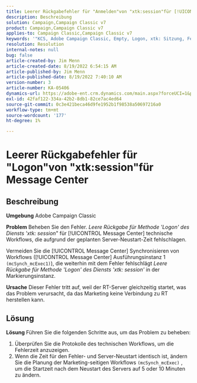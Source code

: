```yaml
---
title: Leerer Rückgabefehler für "Anmelden"von "xtk:session"für [!UICONTROL Message Center]
description: Beschreibung
solution: Campaign,Campaign Classic v7
product: Campaign,Campaign Classic v7
applies-to: Campaign Classic,Campaign Classic v7
keywords: '"KCS, Adobe Campaign Classic, Empty, Logon, xtk: Sitzung, Fehler, Message Center, technischer Workflow'''
resolution: Resolution
internal-notes: null
bug: false
article-created-by: Jim Menn
article-created-date: 8/19/2022 6:54:15 AM
article-published-by: Jim Menn
article-published-date: 8/19/2022 7:40:10 AM
version-number: 3
article-number: KA-05406
dynamics-url: https://adobe-ent.crm.dynamics.com/main.aspx?forceUCI=1&pagetype=entityrecord&etn=knowledgearticle&id=bccbb0bb-8b1f-ed11-b83e-0022480866ad
exl-id: 42faf122-334a-42b2-8db1-82ce7ac4ed64
source-git-commit: 0c3e421beca46d9fe1952b1f98538a50697216a0
workflow-type: tm+mt
source-wordcount: '177'
ht-degree: 1%

---
```


# Leerer Rückgabefehler für &quot;Logon&quot;von &quot;xtk:session&quot;für Message Center

## Beschreibung


<b>Umgebung</b>
Adobe Campaign Classic

<b>Problem</b>
Beheben Sie den Fehler. *Leere Rückgabe für Methode &#39;Logon&#39; des Diensts &#39;xtk: session*&quot; für [!UICONTROL Message Center] technische Workflows, die aufgrund der geplanten Server-Neustart-Zeit fehlschlagen.

Vermeiden Sie die [!UICONTROL Message Center] Synchronisieren von Workflows ([!UICONTROL Message Center] Ausführungsinstanz 1 `(mcSynch_mcExec1)`), die weiterhin mit dem Fehler fehlschlägt *Leere Rückgabe für Methode &#39;Logon&#39; des Diensts &#39;xtk: session&#39;* in der Markierungsinstanz.

<b>Ursache</b>
Dieser Fehler tritt auf, weil der RT-Server gleichzeitig startet, was das Problem verursacht, da das Marketing keine Verbindung zu RT herstellen kann.


## Lösung


<b>Lösung</b>
Führen Sie die folgenden Schritte aus, um das Problem zu beheben:

1. Überprüfen Sie die Protokolle des technischen Workflows, um die Fehlerzeit anzuzeigen.
2. Wenn die Zeit für den Fehler- und Server-Neustart identisch ist, ändern Sie die Planung der Marketing-seitigen Workflows `(mcSynch_mcExec)` , um die Startzeit nach dem Neustart des Servers auf 5 oder 10 Minuten zu ändern.
